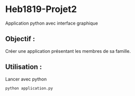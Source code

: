 # Heb1819-Projet2

Application python avec interface graphique

## Objectif :

Créer une application présentant les membres de sa famille.

## Utilisation :

Lancer avec python 
```
python application.py
```
